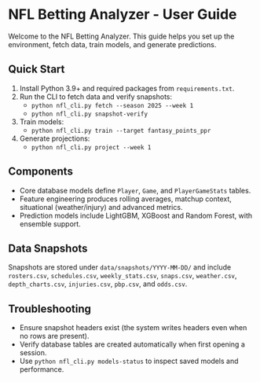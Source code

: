 # NFL Betting Analyzer - User Guide

Welcome to the NFL Betting Analyzer. This guide helps you set up the environment, fetch data, train models, and generate predictions.

## Quick Start

1. Install Python 3.9+ and required packages from `requirements.txt`.
2. Run the CLI to fetch data and verify snapshots:
   - `python nfl_cli.py fetch --season 2025 --week 1`
   - `python nfl_cli.py snapshot-verify`
3. Train models:
   - `python nfl_cli.py train --target fantasy_points_ppr`
4. Generate projections:
   - `python nfl_cli.py project --week 1`

## Components

- Core database models define `Player`, `Game`, and `PlayerGameStats` tables.
- Feature engineering produces rolling averages, matchup context, situational (weather/injury) and advanced metrics.
- Prediction models include LightGBM, XGBoost and Random Forest, with ensemble support.

## Data Snapshots

Snapshots are stored under `data/snapshots/YYYY-MM-DD/` and include `rosters.csv`, `schedules.csv`, `weekly_stats.csv`, `snaps.csv`, `weather.csv`, `depth_charts.csv`, `injuries.csv`, `pbp.csv`, and `odds.csv`.

## Troubleshooting

- Ensure snapshot headers exist (the system writes headers even when no rows are present).
- Verify database tables are created automatically when first opening a session.
- Use `python nfl_cli.py models-status` to inspect saved models and performance.
